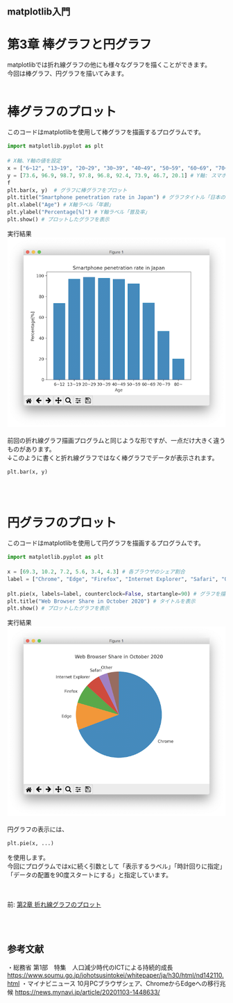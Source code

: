 ## matplotlib入門
# 第3章 棒グラフと円グラフ
matplotlibでは折れ線グラフの他にも様々なグラフを描くことができます。<br>
今回は棒グラフ、円グラフを描いてみます。<br><br>
# 棒グラフのプロット
このコードはmatplotlibを使用して棒グラフを描画するプログラムです。<br>
```py
import matplotlib.pyplot as plt

# X軸、Y軸の値を設定
x = ["6~12", "13~19", "20~29", "30~39", "40~49", "50~59", "60~69", "70~79", "80~"] # X軸: 年齢層
y = [73.6, 96.9, 98.7, 97.8, 96.8, 92.4, 73.9, 46.7, 20.1] # Y軸: スマホ普及率
f
plt.bar(x, y)  # グラフに棒グラフをプロット
plt.title("Smartphone penetration rate in Japan") # グラフタイトル「日本のスマートフォン普及率」
plt.xlabel("Age") # X軸ラベル「年齢」
plt.ylabel("Percentage[%]") # Y軸ラベル「普及率」
plt.show() # プロットしたグラフを表示
```
実行結果<br>
![グラフ](./Images/Figure3-1.png)
<br><br>
前回の折れ線グラフ描画プログラムと同じような形ですが、一点だけ大きく違うものがあります。<br>
↓このように書くと折れ線グラフではなく棒グラフでデータが表示されます。

```py
plt.bar(x, y)
```
<br><br>

# 円グラフのプロット
このコードはmatplotlibを使用して円グラフを描画するプログラムです。
```py
import matplotlib.pyplot as plt

x = [69.3, 10.2, 7.2, 5.6, 3.4, 4.3] # 各ブラウザのシェア割合
label = ["Chrome", "Edge", "Firefox", "Internet Explorer", "Safari", "Other"] # ラベルとして表示するブラウザ名

plt.pie(x, labels=label, counterclock=False, startangle=90) # グラフを描画
plt.title("Web Browser Share in October 2020") # タイトルを表示
plt.show() # プロットしたグラフを表示
```
実行結果<br>
![グラフ](./Images/Figure3-2.png)
<br><br>
円グラフの表示には、

```py
plt.pie(x, ...)
```
を使用します。<br>
今回にプログラムではxに続く引数として「表示するラベル」「時計回りに指定」「データの配置を90度スタートにする」と指定しています。

<br><br>
前: [第2章 折れ線グラフのプロット](./2.md)<br>

<br><br>
## 参考文献
・総務省 第1部　特集　人口減少時代のICTによる持続的成長<br>
https://www.soumu.go.jp/johotsusintokei/whitepaper/ja/h30/html/nd142110.html
・マイナビニュース 10月PCブラウザシェア、ChromeからEdgeへの移行兆候
https://news.mynavi.jp/article/20201103-1448633/